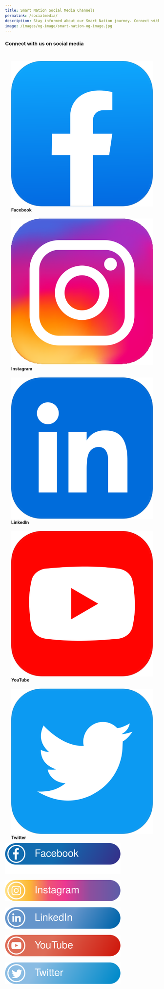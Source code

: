 ```yaml
---
title: Smart Nation Social Media Channels
permalink: /socialmedia/
description: Stay informed about our Smart Nation journey. Connect with us on social media.
image: /images/og-image/smart-nation-og-image.jpg
---
```

###  Connect with us on social media

<div class="row" style="padding: 20px 0px 0px 0px;">

<div class="col" style="padding: 10px 20px 10px 20px;">
<a href="https://www.facebook.com/SmartNationSG"><img src="/images/abt-smart-nation/Social%20Media%20Icons/facebook-icon.svg" alt="Facebook"></a><br><div class="header"><b>Facebook</b></div></div>
	
<div class="col" style="padding: 10px 20px 10px 20px;">
<a href="https://www.instagram.com/smartnation.sg/"><img src="/images/abt-smart-nation/Social%20Media%20Icons/instagram-icon.svg" alt="Instagram"></a><br><div class="header"><b>Instagram</b></div></div>
	
<div class="col" style="padding: 10px 20px 10px 20px;">
<a href="https://www.linkedin.com/company/smartnationsg"><img src="/images/abt-smart-nation/Social%20Media%20Icons/linkedin-icon.svg" alt="LinkedIn"></a><br><div class="header"><b>LinkedIn</b></div></div>
	
<div class="col" style="padding: 10px 20px 10px 20px;">
<a href="https://www.youtube.com/SmartNationSingapore"><img src="/images/abt-smart-nation/Social%20Media%20Icons/youtube-icon.svg" alt="YouTube"></a><br><div class="header"><b>YouTube</b></div></div>
	
<div class="col" style="padding: 10px 20px 10px 20px;">
<a href="https://twitter.com/SmartNationSG"><img src="/images/abt-smart-nation/Social%20Media%20Icons/twitter-icon.svg" alt="Twitter"></a><br><div class="header"><b>Twitter</b></div></div>
	
	
</div>


<div style="width:75%"><a href="https://www.facebook.com/SmartNationSG"><img src="/images/abt-smart-nation/Social%20Media%20Icons/fb-icon.svg" alt="Facebook"></a></div><br>

<div style="width:75%"><a href="https://www.linkedin.com/company/smartnationsg"><img src="/images/abt-smart-nation/Social%20Media%20Icons/ig-icon.svg" alt="Instagram"></a></div><br>

<div style="width:75%"><a href="https://www.instagram.com/smartnation.sg/"><img src="/images/abt-smart-nation/Social%20Media%20Icons/li-icon.svg" alt="LinkedIn"></a></div><br>

<div style="width:75%"><a href="https://www.youtube.com/SmartNationSingapore"><img src="/images/abt-smart-nation/Social%20Media%20Icons/yt-icon.svg" alt="YouTube"></a></div><br>

<div style="width:75%"><a href="https://twitter.com/SmartNationSG"><img src="/images/abt-smart-nation/Social%20Media%20Icons/tw-icon.svg" alt="Twitter"></a></div><br>